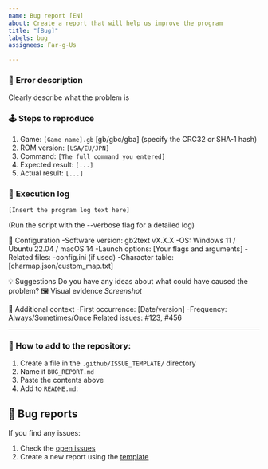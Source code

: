```yaml
---
name: Bug report [EN]
about: Create a report that will help us improve the program
title: "[Bug]"
labels: bug
assignees: Far-g-Us

---
```


### 🐛 **Error description**
Clearly describe what the problem is

### 🕹️ **Steps to reproduce**
1. Game: `[Game name].gb` [gb/gbc/gba] (specify the CRC32 or SHA-1 hash)
2. ROM version: `[USA/EU/JPN]`
3. Command: `[The full command you entered]`
4. Expected result: `[...]`
5. Actual result: `[...]`

### 📄 **Execution log**
```plaintext
[Insert the program log text here]
```

(Run the script with the --verbose flag for a detailed log)

🧩 Configuration
-Software version: gb2text vX.X.X
-OS: Windows 11 / Ubuntu 22.04 / macOS 14
-Launch options: [Your flags and arguments]
-Related files:
-config.ini (if used)
-Character table: [charmap.json/custom_map.txt]

💡 Suggestions
Do you have any ideas about what could have caused the problem?
🖼️ Visual evidence
*Screenshot*

🚧 Additional context
-First occurrence: [Date/version]
-Frequency: Always/Sometimes/Once
Related issues: #123, #456

---

### 📂 How to add to the repository:
1. Create a file in the `.github/ISSUE_TEMPLATE/` directory
2. Name it `BUG_REPORT.md`
3. Paste the contents above
4. Add to `README.md`:

## 🐞 Bug reports

If you find any issues:
1. Check the [open issues](https://github.com/Far-g-Us/gb2text/issues)
2. Create a new report using the [template](https://github.com/Far-g-Us/gb2text/issues/new?template=BUG_REPORT.md)
